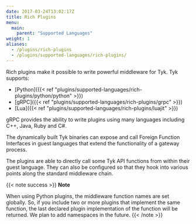 ```yaml
---
date: 2017-03-24T13:02:17Z
title: Rich Plugins
menu:
  main:
    parent: "Supported Languages"
weight: 1
aliases:
  - /plugins/rich-plugins
  - /plugins/supported-languages/rich-plugins/
---
```


Rich plugins make it possible to write powerful middleware for Tyk. Tyk supports: 

*   [Python]({{< ref "plugins/supported-languages/rich-plugins/python/python" >}})
*   [gRPC]({{< ref "plugins/supported-languages/rich-plugins/grpc" >}})
*   [Lua]({{< ref "plugins/supported-languages/rich-plugins/luajit" >}})

gRPC provides the ability to write plugins using many languages including C++, Java, Ruby and C#.

The dynamically built Tyk binaries can expose and call Foreign Function Interfaces in guest languages that extend the functionality of a gateway process.

The plugins are able to directly call some Tyk API functions from within their guest language. They can also be configured so that they hook into various points along the standard middleware chain.

{{< note success >}}
**Note**  

When using Python plugins, the middleware function names are set globally. So, if you include two or more plugins that implement the same function, the last declared plugin implementation of the function will be returned. We plan to add namespaces in the future.
{{< /note >}}


